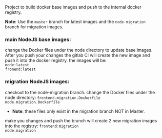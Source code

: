 Project to build docker base images and push to the internal docker registry.

**Note:** Use the `master` branch for latest images and the `node-migration` branch for migration images.

### main NodeJS base images:
change the Docker files under the node directory to update base images. After you push your changes the gitlab CI will create the new image and push it into the docker registry.
the images will be:  
`node:latest`  
`fronend:latest`

### migration NodeJS images:
checkout to the node-migration branch.
change the Docker files under the node directory:
`frontend.migration.Dockerfile`  
`node.migration.Dockerfile`  
* **Note**: these files only exist in the migration branch NOT in Master.  

make you changes and push the branch will create 2 new migration images into the registry:
`frontend:migration`  
`node:migration`
